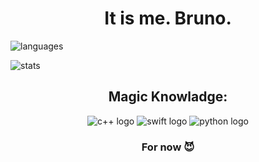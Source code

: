 <h1 align="center">It is me. Bruno.</h1>

![languages](https://github-readme-stats.vercel.app/api/top-langs/?username=BirimBim&layout=donut-vertical&theme=catppuccin_mocha)

![stats](https://github-readme-stats.vercel.app/api?username=BirimBim&show_icons=true&layout=donut-vertical&theme=catppuccin_mocha&card_width=300px&rank_icon=github&custom_title=Bruno's-Perfect-Stats)

<div align="center">
<h2>Magic Knowladge:</h2>
  
![c++ logo](https://cdn-icons-png.flaticon.com/128/17711/17711694.png) 
![swift logo](https://cdn-icons-png.flaticon.com/128/732/732250.png)
![python logo](https://cdn-icons-png.flaticon.com/128/5968/5968350.png)

### For now 😈
</div>

